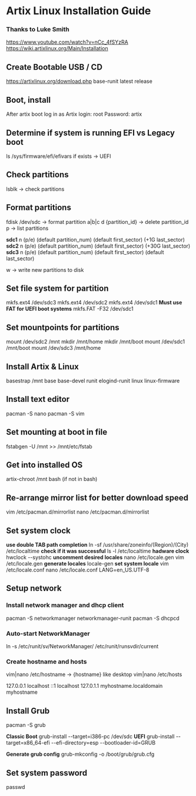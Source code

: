 # Artix Linux Installation Guide
### **Thanks to Luke Smith**
https://www.youtube.com/watch?v=nCc_4fSYzRA
https://wiki.artixlinux.org/Main/Installation

## Create Bootable USB / CD
https://artixlinux.org/download.php
base-runit latest release

## Boot, install
After artix boot log in as
Artix login: root
Password: artix

## Determine if system is running EFI vs Legacy boot
ls /sys/firmware/efi/efivars 
if exists -> UEFI

## Check partitions
lsblk -> check partitions

## Format partitions
fdisk /dev/sdc -> format partition a|b|c
d {partition_id} -> delete partition_id
p -> list partitions

**sdc1**
n (p/e) (default partition_num) (default first_sector) (+1G last_sector)
**sdc2**
n (p/e) (default partition_num) (default first_sector) (+30G last_sector)
**sdc3**
n (p/e) (default partition_num) (default first_sector) (default last_sector) 

w -> write new partitions to disk 

## Set file system for partition
mkfs.ext4 /dev/sdc3
mkfs.ext4 /dev/sdc2
mkfs.ext4 /dev/sdc1 
**Must use FAT for UEFI boot systems**
mkfs.FAT -F32 /dev/sdc1 

## Set mountpoints for partitions
mount /dev/sdc2 /mnt
mkdir /mnt/home
mkdir /mnt/boot
mount /dev/sdc1 /mnt/boot
mount /dev/sdc3 /mnt/home

## Install Artix & Linux
basestrap /mnt base base-devel runit elogind-runit linux linux-firmware

## Install text editor
pacman -S nano
pacman -S vim

## Set mounting at boot in file
fstabgen -U /mnt >> /mnt/etc/fstab

## Get into installed OS
artix-chroot /mnt
bash (if not in bash)

## Re-arrange mirror list for better download speed
vim /etc/pacman.d/mirrorlist 
nano /etc/pacman.d/mirrorlist

## Set system clock
**use double TAB path completion**
ln -sf /usr/share/zoneinfo/(Region)/(City) /etc/localtime 
**check if it was successful**
ls -l /etc/localtime
**hadware clock**
hwclock --systohc
**uncomment desired locales**
nano /etc/locale.gen
vim /etc/locale.gen
**generate locales**
locale-gen
**set system locale**
vim /etc/locale.conf
nano /etc/locale.conf
LANG=en_US.UTF-8

## Setup network
### Install network manager and dhcp client
pacman -S networkmanager networkmanager-runit
pacman -S dhcpcd
### Auto-start NetworkManager
ln -s /etc/runit/sv/NetworkManager/ /etc/runit/runsvdir/current
### Create hostname and hosts
vim|nano /etc/hostname -> {hostname} like desktop
vim|nano /etc/hosts

127.0.0.1        localhost
::1              localhost
127.0.1.1        myhostname.localdomain	myhostname

## Install Grub
pacman -S grub 

**Classic Boot**
grub-install --target=i386-pc /dev/sdc
**UEFI**
grub-install --target=x86_64-efi --efi-directory=esp --bootloader-id=GRUB

**Generate grub config**
grub-mkconfig -o /boot/grub/grub.cfg

## Set system password
passwd